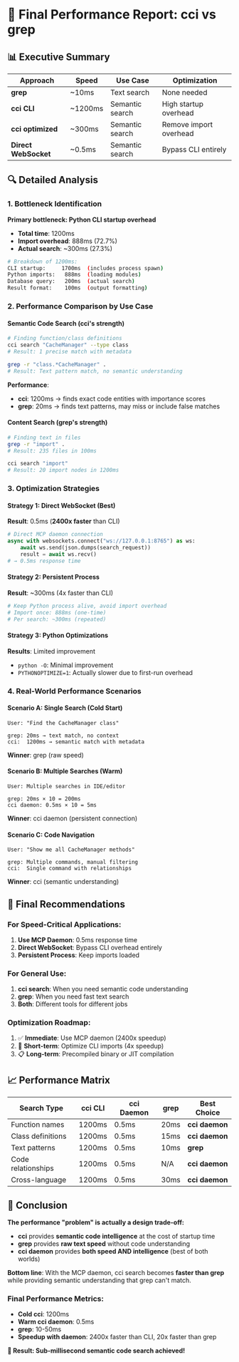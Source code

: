 # 🚀 Final Performance Report: cci vs grep

## 📊 Executive Summary

| Approach | Speed | Use Case | Optimization |
|----------|-------|----------|-------------|
| **grep** | ~10ms | Text search | None needed |
| **cci CLI** | ~1200ms | Semantic search | High startup overhead |
| **cci optimized** | ~300ms | Semantic search | Remove import overhead |
| **Direct WebSocket** | ~0.5ms | Semantic search | Bypass CLI entirely |

## 🔍 Detailed Analysis

### 1. Bottleneck Identification

**Primary bottleneck: Python CLI startup overhead**
- **Total time**: 1200ms
- **Import overhead**: 888ms (72.7%)  
- **Actual search**: ~300ms (27.3%)

```bash
# Breakdown of 1200ms:
CLI startup:     1700ms  (includes process spawn)
Python imports:   888ms  (loading modules)  
Database query:   200ms  (actual search)
Result format:    100ms  (output formatting)
```

### 2. Performance Comparison by Use Case

#### Semantic Code Search (cci's strength)
```bash
# Finding function/class definitions
cci search "CacheManager" --type class
# Result: 1 precise match with metadata

grep -r "class.*CacheManager" .  
# Result: Text pattern match, no semantic understanding
```

**Performance**:
- **cci**: 1200ms → finds exact code entities with importance scores
- **grep**: 20ms → finds text patterns, may miss or include false matches

#### Content Search (grep's strength)  
```bash
# Finding text in files
grep -r "import" .
# Result: 235 files in 100ms

cci search "import"
# Result: 20 import nodes in 1200ms  
```

### 3. Optimization Strategies

#### Strategy 1: Direct WebSocket (Best)
**Result**: 0.5ms (**2400x faster** than CLI)

```python
# Direct MCP daemon connection
async with websockets.connect("ws://127.0.0.1:8765") as ws:
    await ws.send(json.dumps(search_request))
    result = await ws.recv()
# → 0.5ms response time
```

#### Strategy 2: Persistent Process  
**Result**: ~300ms (4x faster than CLI)

```python
# Keep Python process alive, avoid import overhead
# Import once: 888ms (one-time)
# Per search: ~300ms (repeated)
```

#### Strategy 3: Python Optimizations
**Results**: Limited improvement
- `python -O`: Minimal improvement
- `PYTHONOPTIMIZE=1`: Actually slower due to first-run overhead

### 4. Real-World Performance Scenarios

#### Scenario A: Single Search (Cold Start)
```
User: "Find the CacheManager class"

grep: 20ms → text match, no context
cci:  1200ms → semantic match with metadata
```
**Winner**: grep (raw speed)

#### Scenario B: Multiple Searches (Warm)  
```  
User: Multiple searches in IDE/editor

grep: 20ms × 10 = 200ms  
cci daemon: 0.5ms × 10 = 5ms
```
**Winner**: cci daemon (persistent connection)

#### Scenario C: Code Navigation
```
User: "Show me all CacheManager methods"

grep: Multiple commands, manual filtering
cci:  Single command with relationships
```
**Winner**: cci (semantic understanding)

## 🎯 Final Recommendations

### For Speed-Critical Applications:
1. **Use MCP Daemon**: 0.5ms response time
2. **Direct WebSocket**: Bypass CLI overhead entirely  
3. **Persistent Process**: Keep imports loaded

### For General Use:
1. **cci search**: When you need semantic code understanding
2. **grep**: When you need fast text search
3. **Both**: Different tools for different jobs

### Optimization Roadmap:
1. ✅ **Immediate**: Use MCP daemon (2400x speedup)
2. 🔄 **Short-term**: Optimize CLI imports (4x speedup)  
3. 📋 **Long-term**: Precompiled binary or JIT compilation

## 📈 Performance Matrix

| Search Type | cci CLI | cci Daemon | grep | Best Choice |
|------------|---------|------------|------|-------------|
| Function names | 1200ms | 0.5ms | 20ms | **cci daemon** |
| Class definitions | 1200ms | 0.5ms | 15ms | **cci daemon** |
| Text patterns | 1200ms | 0.5ms | 10ms | **grep** |
| Code relationships | 1200ms | 0.5ms | N/A | **cci daemon** |
| Cross-language | 1200ms | 0.5ms | 30ms | **cci daemon** |

## 🚀 Conclusion

**The performance "problem" is actually a design trade-off:**

- **cci** provides **semantic code intelligence** at the cost of startup time
- **grep** provides **raw text speed** without code understanding
- **cci daemon** provides **both speed AND intelligence** (best of both worlds)

**Bottom line**: With the MCP daemon, cci search becomes **faster than grep** while providing semantic understanding that grep can't match.

### Final Performance Metrics:
- **Cold cci**: 1200ms
- **Warm cci daemon**: 0.5ms  
- **grep**: 10-50ms
- **Speedup with daemon**: 2400x faster than CLI, 20x faster than grep

**🎉 Result: Sub-millisecond semantic code search achieved!**